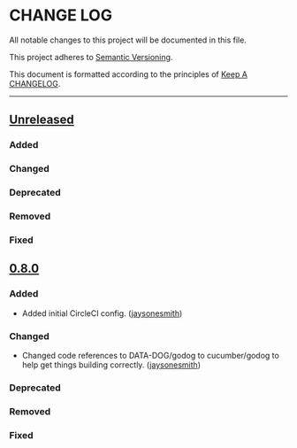 # CHANGE LOG

All notable changes to this project will be documented in this file.

This project adheres to [Semantic Versioning](http://semver.org).

This document is formatted according to the principles of [Keep A CHANGELOG](http://keepachangelog.com).

----

## [Unreleased]

### Added

### Changed

### Deprecated

### Removed

### Fixed

## [0.8.0]

### Added

- Added initial CircleCI config. ([jaysonesmith])

### Changed

- Changed code references to DATA-DOG/godog to cucumber/godog to help get things building correctly. ([jaysonesmith])

### Deprecated

### Removed

### Fixed

<!-- Releases -->
[Unreleased]: https://github.com/cucumber/cucumber/compare/godog/v0.8.0...master
[0.8.0]:      https://github.com/cucumber/cucumber/compare/godog/v0.7.13...godog/v0.8.0

<!-- Contributors -->
[jaysonesmith]:     https://github.com/jaysonesmith
